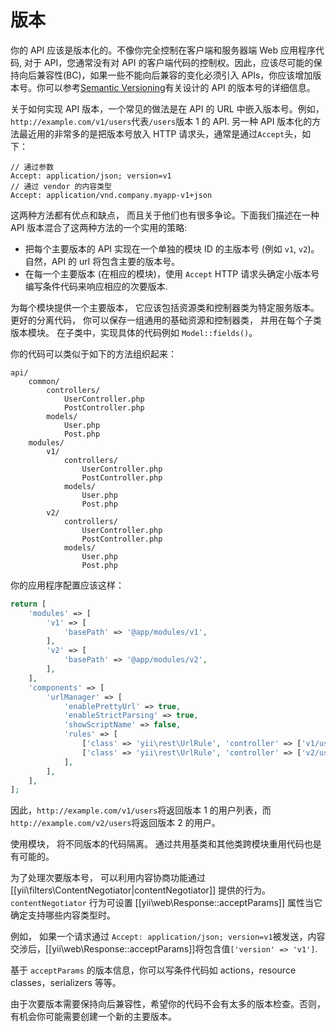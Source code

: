 # 版本

你的 API 应该是版本化的。不像你完全控制在客户端和服务器端 Web 应用程序代码, 对于 API，您通常没有对 API 的客户端代码的控制权。因此，应该尽可能的保持向后兼容性(BC)，如果一些不能向后兼容的变化必须引入 APIs，你应该增加版本号。你可以参考[Semantic Versioning](http://semver.org/)有关设计的 API 的版本号的详细信息。

关于如何实现 API 版本，一个常见的做法是在 API 的 URL 中嵌入版本号。例如，`http://example.com/v1/users`代表`/users`版本 1 的 API. 另一种 API 版本化的方法最近用的非常多的是把版本号放入 HTTP 请求头，通常是通过`Accept`头，如下：

```
// 通过参数
Accept: application/json; version=v1
// 通过 vendor 的内容类型
Accept: application/vnd.company.myapp-v1+json
```

这两种方法都有优点和缺点， 而且关于他们也有很多争论。下面我们描述在一种 API 版本混合了这两种方法的一个实用的策略:

* 把每个主要版本的 API 实现在一个单独的模块 ID 的主版本号 (例如 `v1`, `v2`)。
自然，API 的 url 将包含主要的版本号。
* 在每一个主要版本 (在相应的模块)，使用 `Accept` HTTP 请求头确定小版本号编写条件代码来响应相应的次要版本.

为每个模块提供一个主要版本， 它应该包括资源类和控制器类为特定服务版本。 更好的分离代码， 你可以保存一组通用的基础资源和控制器类， 并用在每个子类版本模块。 在子类中，实现具体的代码例如 `Model::fields()`。

你的代码可以类似于如下的方法组织起来：

```
api/
    common/
        controllers/
            UserController.php
            PostController.php
        models/
            User.php
            Post.php
    modules/
        v1/
            controllers/
                UserController.php
                PostController.php
            models/
                User.php
                Post.php
        v2/
            controllers/
                UserController.php
                PostController.php
            models/
                User.php
                Post.php
```

你的应用程序配置应该这样：

```php
return [
    'modules' => [
        'v1' => [
            'basePath' => '@app/modules/v1',
        ],
        'v2' => [
            'basePath' => '@app/modules/v2',
        ],
    ],
    'components' => [
        'urlManager' => [
            'enablePrettyUrl' => true,
            'enableStrictParsing' => true,
            'showScriptName' => false,
            'rules' => [
                ['class' => 'yii\rest\UrlRule', 'controller' => ['v1/user', 'v1/post']],
                ['class' => 'yii\rest\UrlRule', 'controller' => ['v2/user', 'v2/post']],
            ],
        ],
    ],
];
```

因此，`http://example.com/v1/users`将返回版本 1 的用户列表，而 `http://example.com/v2/users`将返回版本 2 的用户。

使用模块， 将不同版本的代码隔离。 通过共用基类和其他类跨模块重用代码也是有可能的。

为了处理次要版本号， 可以利用内容协商功能通过 [[yii\filters\ContentNegotiator|contentNegotiator]] 提供的行为。`contentNegotiator` 行为可设置 [[yii\web\Response::acceptParams]] 属性当它确定支持哪些内容类型时。

例如， 如果一个请求通过 `Accept: application/json; version=v1`被发送，内容交涉后，[[yii\web\Response::acceptParams]]将包含值`['version' => 'v1']`.

基于 `acceptParams` 的版本信息，你可以写条件代码如 actions，resource classes，serializers 等等。

由于次要版本需要保持向后兼容性，希望你的代码不会有太多的版本检查。否则，有机会你可能需要创建一个新的主要版本。